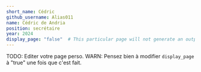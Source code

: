 ```yaml
---
short_name: Cédric
github_username: Alias011
name: Cédric de Andria
position: secrétaire
year: 2024
display_page: "false"  # This particular page will not generate an output page
---
```


TODO: Editer votre page perso.
WARN: Pensez bien à modifier `display_page` à "true" une fois que c'est fait.